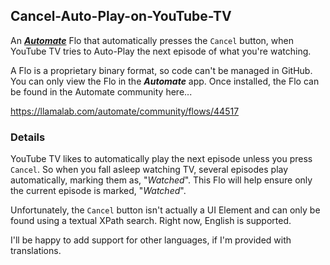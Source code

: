 ## Cancel-Auto-Play-on-YouTube-TV
An **_[Automate](https://play.google.com/store/apps/details?id=com.llamalab.automate)_** Flo that automatically presses the `Cancel` button, when YouTube TV tries to Auto-Play the next episode of what you're watching.

A Flo is a proprietary binary format, so code can't be managed in GitHub. You can only view the Flo in the **_Automate_** app. Once installed, the Flo can be found in the Automate community here... 

https://llamalab.com/automate/community/flows/44517

### Details

YouTube TV likes to automatically play the next episode unless you press `Cancel`. So when you fall asleep watching TV, several episodes play automatically, marking them as, "_Watched_". This Flo will help ensure only the current episode is marked, "_Watched_".

Unfortunately, the `Cancel` button isn't actually a UI Element and can only be found using a textual XPath search. Right now, English is supported.

I'll be happy to add support for other languages, if I'm provided with translations.

